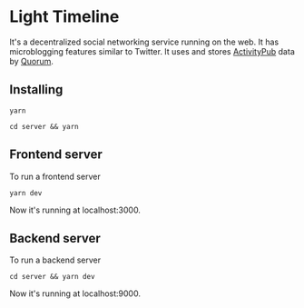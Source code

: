 # Light Timeline

It's a decentralized social networking service running on the web. It has microblogging features similar to Twitter. It uses and stores [ActivityPub](https://www.w3.org/TR/activitypub/) data by [Quorum](https://github.com/rumsystem/quorum).

## Installing

```
yarn

cd server && yarn
```

## Frontend server

To run a frontend server 

```
yarn dev
```

Now it's running at localhost:3000.

## Backend server

To run a backend server 

```
cd server && yarn dev
```

Now it's running at localhost:9000.